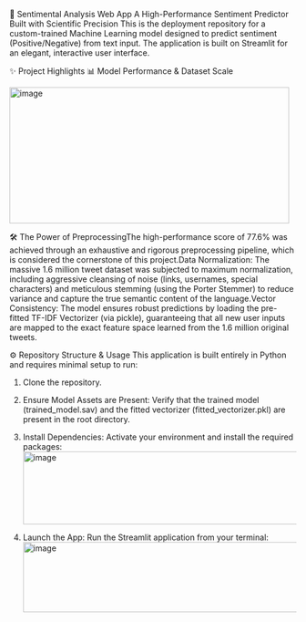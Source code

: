 🚀 Sentimental Analysis Web App
A High-Performance Sentiment Predictor Built with Scientific Precision
This is the deployment repository for a custom-trained Machine Learning model designed to predict sentiment (Positive/Negative) from text input. The application is built on Streamlit for an elegant, interactive user interface.

✨ Project Highlights
📊 Model Performance & Dataset Scale

<img width="491" height="239" alt="image" src="https://github.com/user-attachments/assets/c94e78c0-0dbf-4f93-a4d9-1f470c5947e1" />


🛠️ The Power of PreprocessingThe high-performance score of 77.6% was achieved through an exhaustive and rigorous preprocessing pipeline, which is considered the cornerstone of this project.Data Normalization: The massive $1.6$ million tweet dataset was subjected to maximum normalization, including aggressive cleansing of noise (links, usernames, special characters) and meticulous stemming (using the Porter Stemmer) to reduce variance and capture the true semantic content of the language.Vector Consistency: The model ensures robust predictions by loading the pre-fitted TF-IDF Vectorizer (via pickle), guaranteeing that all new user inputs are mapped to the exact feature space learned from the 1.6 million original tweets.

⚙️ Repository Structure & Usage
This application is built entirely in Python and requires minimal setup to run:

1. Clone the repository.

2. Ensure Model Assets are Present: Verify that the trained model (trained_model.sav) and the fitted vectorizer (fitted_vectorizer.pkl) are present in the root directory.

3. Install Dependencies: Activate your environment and install the required packages:
   <img width="835" height="128" alt="image" src="https://github.com/user-attachments/assets/34f1c538-8695-4a18-bb3e-10845feda777" />

4. Launch the App: Run the Streamlit application from your terminal:
   <img width="825" height="123" alt="image" src="https://github.com/user-attachments/assets/85779c51-806b-4a58-861a-38ea6bd1479d" />
